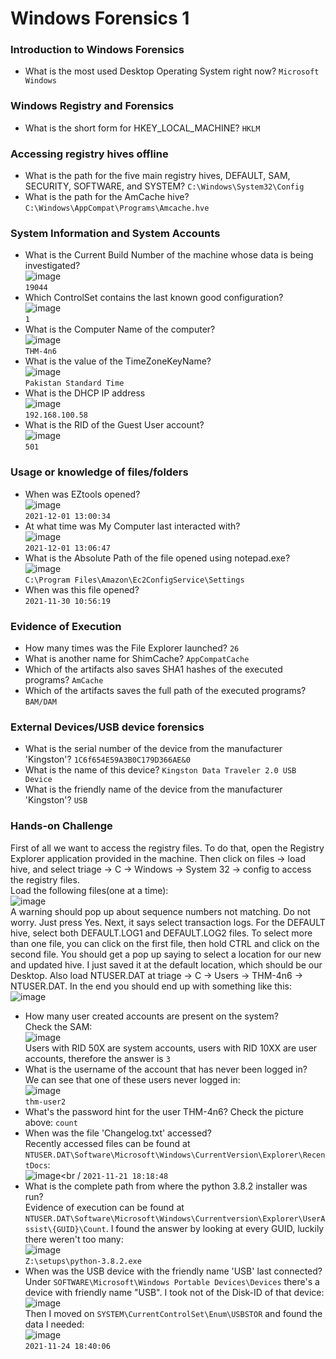 # Windows Forensics 1

### Introduction to Windows Forensics
- What is the most used Desktop Operating System right now? `Microsoft Windows`

### Windows Registry and Forensics
- What is the short form for HKEY_LOCAL_MACHINE? `HKLM`

### Accessing registry hives offline
- What is the path for the five main registry hives, DEFAULT, SAM, SECURITY, SOFTWARE, and SYSTEM? `C:\Windows\System32\Config`
- What is the path for the AmCache hive? `C:\Windows\AppCompat\Programs\Amcache.hve`

### System Information and System Accounts
- What is the Current Build Number of the machine whose data is being investigated?<br />
![image](https://github.com/user-attachments/assets/289ed649-be32-47ff-9fdd-1641c702d277)<br />
`19044`
- Which ControlSet contains the last known good configuration?<br />
![image](https://github.com/user-attachments/assets/4fff8acf-f8e3-44a8-b6ed-f3bbc54d994f)<br />
`1`
- What is the Computer Name of the computer?<br />
![image](https://github.com/user-attachments/assets/56d83a5f-fa8c-4305-862b-71adb5911ab0)<br />
`THM-4n6`
- What is the value of the TimeZoneKeyName? <br />
![image](https://github.com/user-attachments/assets/4ce5a2ed-fb3f-4156-af49-05d440dcad8f)<br />
`Pakistan Standard Time`
- What is the DHCP IP address<br />
![image](https://github.com/user-attachments/assets/743efe8f-330a-404c-83f5-6012b8dd5683)<br />
`192.168.100.58`
- What is the RID of the Guest User account?<br />
![image](https://github.com/user-attachments/assets/166183e0-6c23-45e4-8c82-6cfaf2372dff)<br />
`501`

### Usage or knowledge of files/folders
- When was EZtools opened? <br />
![image](https://github.com/user-attachments/assets/a72459ba-1c9d-44b3-a938-f0411555f4bb)<br />
`2021-12-01 13:00:34`
- At what time was My Computer last interacted with? <br />
![image](https://github.com/user-attachments/assets/6394f621-07c9-4d12-9863-737278a8a80f)<br />
`2021-12-01 13:06:47`
- What is the Absolute Path of the file opened using notepad.exe?<br />
![image](https://github.com/user-attachments/assets/51fbf9d7-7e66-4abf-99d2-33333ef995c1)<br />
`C:\Program Files\Amazon\Ec2ConfigService\Settings`
- When was this file opened?<br /> `2021-11-30 10:56:19`

### Evidence of Execution
- How many times was the File Explorer launched? `26`
- What is another name for ShimCache? `AppCompatCache`
- Which of the artifacts also saves SHA1 hashes of the executed programs? `AmCache`
- Which of the artifacts saves the full path of the executed programs? `BAM/DAM`

### External Devices/USB device forensics
- What is the serial number of the device from the manufacturer 'Kingston'? `1C6f654E59A3B0C179D366AE&0`
- What is the name of this device? `Kingston Data Traveler 2.0 USB Device`
- What is the friendly name of the device from the manufacturer 'Kingston'? `USB`

### Hands-on Challenge
First of all we want to access the registry files. To do that, open the Registry Explorer application provided in the machine. Then click on files -> load hive, and select triage -> C -> Windows -> System 32 -> config to access the registry files. <br />
Load the following files(one at a time): <br />
![image](https://github.com/user-attachments/assets/8baf5409-0626-4f42-bf4b-2ad1739d0e95)<br />
A warning should pop up about sequence numbers not matching. Do not worry. Just press Yes. Next, it says select transaction logs. For the DEFAULT hive, select both DEFAULT.LOG1 and DEFAULT.LOG2 files. To select more than one file, you can click on the first file, then hold CTRL and click on the second file. You should get a pop up saying to select a location for our new and updated hive. I just saved it at the default location, which should be our Desktop. Also load NTUSER.DAT at triage -> C -> Users -> THM-4n6 -> NTUSER.DAT. In the end you should end up with something like this: <br />
![image](https://github.com/user-attachments/assets/e959564c-bc1e-4d61-b3df-f57e8fcc20e1)<br />
- How many user created accounts are present on the system?<br />
Check the SAM: <br />
![image](https://github.com/user-attachments/assets/a9fc67df-227d-44ca-9f52-930ac144ec17)<br />
Users with RID 50X are system accounts, users with RID 10XX are user accounts, therefore the answer is `3`
- What is the username of the account that has never been logged in?<br /> 
We can see that one of these users never logged in: <br />
![image](https://github.com/user-attachments/assets/7939ddb1-85be-41bd-94f8-b458f535cbb2)<br />
`thm-user2`
- What's the password hint for the user THM-4n6? Check the picture above: `count`
- When was the file 'Changelog.txt' accessed? <br />
Recently accessed files can be found at `NTUSER.DAT\Software\Microsoft\Windows\CurrentVersion\Explorer\RecentDocs`: <br />
![image](https://github.com/user-attachments/assets/bd096424-dc9f-4c8a-b880-b9bb49d1f13e)<br /
`2021-11-21 18:18:48`
- What is the complete path from where the python 3.8.2 installer was run?<br />
Evidence of execution can be found at `NTUSER.DAT\Software\Microsoft\Windows\Currentversion\Explorer\UserAssist\{GUID}\Count`. I found the answer by looking at every GUID, luckily there weren't too many: <br />
![image](https://github.com/user-attachments/assets/f521cf77-c9ec-43b9-a97d-d6729724891c)<br />
`Z:\setups\python-3.8.2.exe`
- When was the USB device with the friendly name 'USB' last connected?<br />
Under `SOFTWARE\Microsoft\Windows Portable Devices\Devices` there's a device with friendly name "USB". I took not of the Disk-ID of that device: <br />
![image](https://github.com/user-attachments/assets/7f9a822f-d385-49c7-8f18-a12e1d879bff)<br />
Then I moved on `SYSTEM\CurrentControlSet\Enum\USBSTOR` and found the data I needed: <br />
![image](https://github.com/user-attachments/assets/e326dd09-77d6-4c1b-8b9d-d514bb4c60d9)<br />
`2021-11-24 18:40:06`
